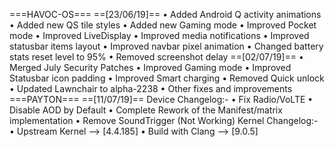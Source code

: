 ===HAVOC-OS===
==[23/06/19]==
• Added Android Q activity animations
• Added new QS tile styles
• Added new Gaming mode
• Improved Pocket mode
• Improved LiveDisplay
• Improved media notifications
• Improved statusbar items layout
• Improved navbar pixel animation
• Changed battery stats reset level to 95%
• Removed screenshot delay
==[02/07/19]==
• Merged July Security Patches
• Improved Gaming mode
• Improved Statusbar icon padding
• Improved Smart charging
• Removed Quick unlock
• Updated Lawnchair to alpha-2238
• Other fixes and improvements
===PAYTON===
==[11/07/19]==
Device Changelog:-
• Fix Radio/VoLTE
• Disable AOD by Default
• Complete Rework of the Manifest/matrix implementation
• Remove SoundTrigger (Not Working)
Kernel Changelog:-
• Upstream Kernel --> [4.4.185]
• Build with Clang --> [9.0.5]

